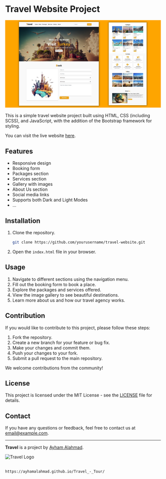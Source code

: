# Travel Website Project

![Travel Website Screenshot](/assets/images/travel-website-7-768x432.png)

This is a simple travel website project built using HTML, CSS (including SCSS), and JavaScript, with the addition of the Bootstrap framework for styling.

You can visit the live website [here](https://ayhamalahmad.github.io/Travel_-_Tour/).

## Features

- Responsive design
- Booking form
- Packages section
- Services section
- Gallery with images
- About Us section
- Social media links
- Supports both Dark and Light Modes
- ...

## Installation

1. Clone the repository.
   ```bash
   git clone https://github.com/yourusername/travel-website.git

2. Open the `index.html` file in your browser.

## Usage

1. Navigate to different sections using the navigation menu.
2. Fill out the booking form to book a place.
3. Explore the packages and services offered.
4. View the image gallery to see beautiful destinations.
5. Learn more about us and how our travel agency works.

## Contribution

If you would like to contribute to this project, please follow these steps:

1. Fork the repository.
2. Create a new branch for your feature or bug fix.
3. Make your changes and commit them.
4. Push your changes to your fork.
5. Submit a pull request to the main repository.

We welcome contributions from the community!

## License

This project is licensed under the MIT License - see the [LICENSE](LICENSE) file for details.

## Contact

If you have any questions or feedback, feel free to contact us at [email@example.com](mailto:email@example.com).

---

**Travel** is a project by [Ayham Alahmad](https://github.com/yourusername).

![Travel Logo](/assets/images/travel-icon.png)
```

https://ayhamalahmad.github.io/Travel_-_Tour/